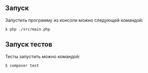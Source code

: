 ## Запуск
Запустить программу из консоли можно следующей командой:
```shell
$ php ./src/main.php
```

## Запуск тестов
Тесты запустить можно командой:
```shell
$ composer test
```
